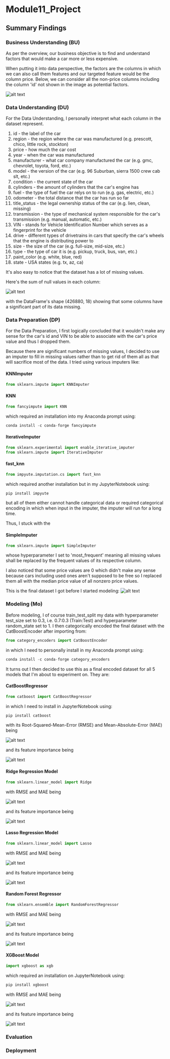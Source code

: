 # Module11_Project

## Summary Findings

### Business Understanding (BU)
  As per the overview, our business objective is to find and understand factors that would make a car more or less expensive.
  
  When putting it into data perspective, the factors are the columns in which we can also call them features and our targeted feature would be the column price.
  Below, we can consider all the non-price columns including the column 'id' not shown in the image as potential factors. 

  ![alt text](https://github.com/dwho0937wei-dotcom/Module11_Project/blob/main/images/BU1.PNG)


### Data Understanding (DU)
  For the Data Understanding, I personally interpret what each column in the dataset represent.

  1. id - the label of the car
  2. region - the region where the car was manufactured (e.g. prescott, chico, little rock, stockton)
  3. price - how much the car cost
  4. year - when the car was manufactured
  5. manufacturer - what car company manufactured the car (e.g. gmc, chevrolet, toyota, ford, etc.)
  6. model - the version of the car (e.g. 96 Suburban, sierra 1500 crew cab slt, etc.)
  7. condition - the current state of the car
  8. cylinders - the amount of cylinders that the car's engine has
  9. fuel - the type of fuel the car relys on to run (e.g. gas, electric, etc.)
  10. odometer - the total distance that the car has run so far
  11. title_status - the legal ownership status of the car (e.g. lien, clean, missing)
  12. transmission - the type of mechanical system responsible for the car's transmission (e.g. manual, automatic, etc.)
  13. VIN - stands for Vehicle Identification Number which serves as a fingerprint for the vehicle
  14. drive - different types of drivetrains in cars that specify the car's wheels that the engine is distributing power to
  15. size - the size of the car (e.g. full-size, mid-size, etc.)
  16. type - the type of car it is (e.g. pickup, truck, bus, van, etc.)
  17. paint_color (e.g. white, blue, red)
  18. state - USA states (e.g. tx, az, ca)

  It's also easy to notice that the dataset has a lot of missing values.

  Here's the sum of null values in each column:
  
  ![alt text](https://github.com/dwho0937wei-dotcom/Module11_Project/blob/main/images/DU1.PNG)
  
  with the DataFrame's shape (426880, 18) showing that some columns have a significant part of its data missing.
  
### Data Preparation (DP)
  For the Data Preparation, I first logically concluded that it wouldn't make any sense for the car's id and VIN to be able to associate with the car's price value and thus I dropped them.

  Because there are significant numbers of missing values, I decided to use an imputer to fill in missing values rather than to get rid of them all as that will sacrifice most of the data. I tried using various imputers like:
  #### KNNImputer
  ```python
  from sklearn.impute import KNNImputer
  ```
  #### KNN
  ```python
  from fancyimpute import KNN
  ```
  which required an installation into my Anaconda prompt using:
  ```python
  conda install -c conda-forge fancyimpute
  ```
  #### IterativeImputer
  ```python
  from sklearn.experimental import enable_iterative_imputer
  from sklearn.impute import IterativeImputer
  ```
  #### fast_knn
  ```python
  from impyute.imputation.cs import fast_knn
  ```
  which required another installation but in my JupyterNotebook using:
  ```python
  pip install impyute
  ```
but all of them either cannot handle categorical data or required categorical encoding in which when input in the imputer, the imputer will run for a long time.

Thus, I stuck with the 
#### SimpleImputer 
```python
from sklearn.impute import SimpleImputer
```
whose hyperparameter I set to 'most_frequent' meaning all missing values shall be replaced by the frequent values of its respective column.

I also noticed that some price values are 0 which didn't make any sense because cars including used ones aren't supposed to be free so I replaced them all with the median price value of all nonzero price values.

This is the final dataset I got before I started modeling:
![alt text](https://github.com/dwho0937wei-dotcom/Module11_Project/blob/main/images/DP1.PNG)

### Modeling (Mo)
  Before modeling, I of course train_test_split my data with hyperparameter test_size set to 0.3, i.e. 0.7:0.3 (Train:Test) and hyperparameter random_state set to 1.
  I then categorically encoded the final dataset with the CatBoostEncoder after importing from:
  ```python
  from category_encoders import CatBoostEncoder
  ```
  in which I need to personally install in my Anaconda prompt using:
  ```python
  conda install -c conda-forge category_encoders
  ```
  It turns out I then decided to use this as a final encoded dataset for all 5 models that I'm about to experiment on. They are:
  #### CatBoostRegressor
  ```python
  from catboost import CatBoostRegressor
  ```
  in which I need to install in JupyterNotebook using:
  ```python
  pip install catboost
  ```
  with its Root-Squared-Mean-Error (RMSE) and Mean-Absolute-Error (MAE) being
  
  ![alt text](https://github.com/dwho0937wei-dotcom/Module11_Project/blob/main/images/Mo1.PNG)
  
  and its feature importance being

  ![alt text](https://github.com/dwho0937wei-dotcom/Module11_Project/blob/main/images/Mo2.PNG)

  #### Ridge Regression Model
  ```python
  from sklearn.linear_model import Ridge
  ```
  with RMSE and MAE being
  
  ![alt text](https://github.com/dwho0937wei-dotcom/Module11_Project/blob/main/images/Mo3.PNG)

  and its feature importance being

  ![alt text](https://github.com/dwho0937wei-dotcom/Module11_Project/blob/main/images/Mo4.PNG)

  #### Lasso Regression Model
  ```python
  from sklearn.linear_model import Lasso
  ```
  with RMSE and MAE being

  ![alt text](https://github.com/dwho0937wei-dotcom/Module11_Project/blob/main/images/Mo5.PNG)  

  and its feature importance being

  ![alt text](https://github.com/dwho0937wei-dotcom/Module11_Project/blob/main/images/Mo6.PNG)

  #### Random Forest Regressor
  ```python
  from sklearn.ensemble import RandomForestRegressor
  ```
  with RMSE and MAE being

  ![alt text](https://github.com/dwho0937wei-dotcom/Module11_Project/blob/main/images/Mo7.PNG)

  and its feature importance being

  ![alt text](https://github.com/dwho0937wei-dotcom/Module11_Project/blob/main/images/Mo8.PNG)

  #### XGBoost Model
  ```python
  import xgboost as xgb
  ```
  which required an installation on JupyterNotebook using:
  ```python
  pip install xgboost
  ```
  with RMSE and MAE being

  ![alt text](https://github.com/dwho0937wei-dotcom/Module11_Project/blob/main/images/Mo9.PNG)

  and its feature importance being

  ![alt text](https://github.com/dwho0937wei-dotcom/Module11_Project/blob/main/images/Mo10.PNG)

### Evaluation

### Deployment
